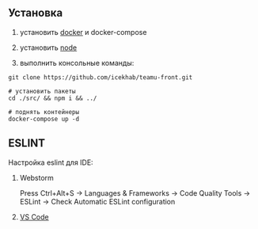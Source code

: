 ## Установка

1. установить [docker](https://www.docker.com/) и docker-compose

2. установить [node](https://nodejs.org/uk/)

3. выполнить консольные команды:
``` 
git clone https://github.com/icekhab/teamu-front.git

# установить пакеты
cd ./src/ && npm i && ../

# поднять контейнеры
docker-compose up -d
```

## ESLINT


Настройка eslint для IDE:

1. Webstorm

    Press Ctrl+Alt+S -> Languages & Frameworks -> Code Quality Tools -> ESLint -> Check Automatic ESLint configuration

2. [VS Code](https://marketplace.visualstudio.com/items?itemName=dbaeumer.vscode-eslint&source=post_page-----1bcf38f6ccd4----------------------)
